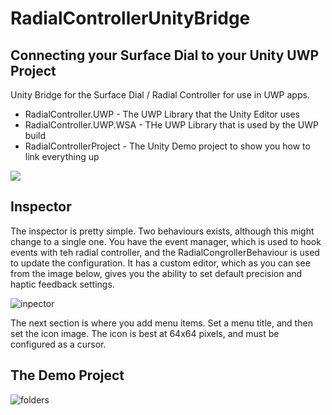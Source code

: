 # RadialControllerUnityBridge 
## Connecting your Surface Dial to your Unity UWP Project
Unity Bridge for the Surface Dial / Radial Controller for use in UWP apps.
* RadialController.UWP - The UWP Library that the Unity Editor uses
* RadialController.UWP.WSA - THe UWP Library that is used by the UWP build
* RadialControllerProject - The Unity Demo project to show you how to link everything up

![](https://cloud.githubusercontent.com/assets/252951/25437780/d8cf6f36-2ada-11e7-9516-b3da1969511a.png)

## Inspector
The inspector is pretty simple.  Two behaviours exists, although this might change to a single one.  You have the event manager, which is used to hook events with teh radial controller, and the RadialCongrollerBehaviour is used to update the configuration.  It has a custom editor, which as you can see from the image below, gives you the ability to set default precision and haptic feedback settings.

![inpector](https://cloud.githubusercontent.com/assets/252951/25438134/d9498f72-2adb-11e7-9acb-3da813f967a9.PNG)

The next section is where you add menu items.  Set a menu title, and then set the icon image.  The icon is best at 64x64 pixels, and must be configured as a cursor.




## The Demo Project

![folders](https://cloud.githubusercontent.com/assets/252951/25438129/d6e5ea14-2adb-11e7-95f0-ad44f9124c2b.PNG)


